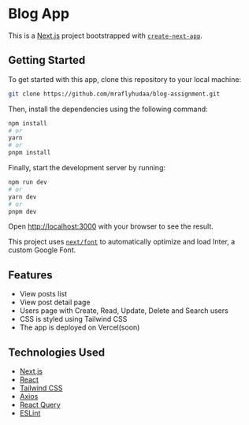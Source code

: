 # Blog App

This is a [Next.js](https://nextjs.org/) project bootstrapped with [`create-next-app`](https://github.com/vercel/next.js/tree/canary/packages/create-next-app).

## Getting Started

To get started with this app, clone this repository to your local machine:

```bash
git clone https://github.com/mraflyhudaa/blog-assignment.git
```

Then, install the dependencies using the following command:

```bash
npm install
# or
yarn
# or
pnpm install
```

Finally, start the development server by running:

```bash
npm run dev
# or
yarn dev
# or
pnpm dev
```

Open [http://localhost:3000](http://localhost:3000) with your browser to see the result.

This project uses [`next/font`](https://nextjs.org/docs/basic-features/font-optimization) to automatically optimize and load Inter, a custom Google Font.

## Features

- View posts list
- View post detail page
- Users page with Create, Read, Update, Delete and Search users
- CSS is styled using Tailwind CSS
- The app is deployed on Vercel(soon)

## Technologies Used

- [Next.js](https://nextjs.org/docs)
- [React](https://reactjs.org/docs/getting-started.html)
- [Tailwind CSS](https://tailwindcss.com/docs/installation)
- [Axios](https://axios-http.com/docs/intro)
- [React Query](https://tanstack.com/query/latest/docs/react/overview)
- [ESLint](https://eslint.org/docs/latest/use/getting-started)
